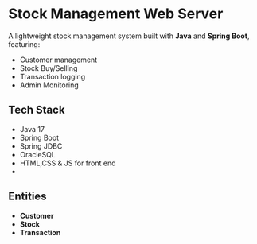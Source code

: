 # Stock Management Web Server

A lightweight stock management system built with **Java** and **Spring Boot**, featuring:

- Customer management
- Stock Buy/Selling
- Transaction logging
- Admin Monitoring

## Tech Stack
- Java 17
- Spring Boot
- Spring JDBC
- OracleSQL
- HTML,CSS & JS for front end
- 

## Entities
- **Customer**
- **Stock**
- **Transaction**

